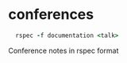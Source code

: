 conferences
===========

```ruby
  rspec -f documentation <talk>
```
Conference notes in rspec format
